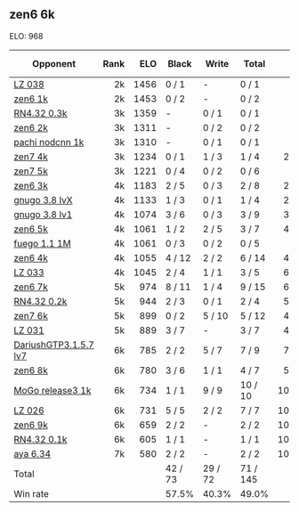 ## zen6 6k ##

ELO: 968

Opponent | Rank | ELO | Black | Write | Total | Win rate
---------|-----:|----:|-------|-------|-------|-------:
[LZ 038](LZ%20038.md) | 2k | 1456 | 0 / 1 | - | 0 / 1 | 0.0%
[zen6 1k](zen6%201k.md) | 2k | 1453 | 0 / 2 | - | 0 / 2 | 0.0%
[RN4.32 0.3k](RN4.32%200.3k.md) | 3k | 1359 | - | 0 / 1 | 0 / 1 | 0.0%
[zen6 2k](zen6%202k.md) | 3k | 1311 | - | 0 / 2 | 0 / 2 | 0.0%
[pachi nodcnn 1k](pachi%20nodcnn%201k.md) | 3k | 1310 | - | 0 / 1 | 0 / 1 | 0.0%
[zen7 4k](zen7%204k.md) | 3k | 1234 | 0 / 1 | 1 / 3 | 1 / 4 | 25.0%
[zen7 5k](zen7%205k.md) | 3k | 1221 | 0 / 4 | 0 / 2 | 0 / 6 | 0.0%
[zen6 3k](zen6%203k.md) | 4k | 1183 | 2 / 5 | 0 / 3 | 2 / 8 | 25.0%
[gnugo 3.8 lvX](gnugo%203.8%20lvX.md) | 4k | 1133 | 1 / 3 | 0 / 1 | 1 / 4 | 25.0%
[gnugo 3.8 lv1](gnugo%203.8%20lv1.md) | 4k | 1074 | 3 / 6 | 0 / 3 | 3 / 9 | 33.3%
[zen6 5k](zen6%205k.md) | 4k | 1061 | 1 / 2 | 2 / 5 | 3 / 7 | 42.9%
[fuego 1.1 1M](fuego%201.1%201M.md) | 4k | 1061 | 0 / 3 | 0 / 2 | 0 / 5 | 0.0%
[zen6 4k](zen6%204k.md) | 4k | 1055 | 4 / 12 | 2 / 2 | 6 / 14 | 42.9%
[LZ 033](LZ%20033.md) | 4k | 1045 | 2 / 4 | 1 / 1 | 3 / 5 | 60.0%
[zen6 7k](zen6%207k.md) | 5k | 974 | 8 / 11 | 1 / 4 | 9 / 15 | 60.0%
[RN4.32 0.2k](RN4.32%200.2k.md) | 5k | 944 | 2 / 3 | 0 / 1 | 2 / 4 | 50.0%
[zen7 6k](zen7%206k.md) | 5k | 899 | 0 / 2 | 5 / 10 | 5 / 12 | 41.7%
[LZ 031](LZ%20031.md) | 5k | 889 | 3 / 7 | - | 3 / 7 | 42.9%
[DariushGTP3.1.5.7 lv7](DariushGTP3.1.5.7%20lv7.md) | 6k | 785 | 2 / 2 | 5 / 7 | 7 / 9 | 77.8%
[zen6 8k](zen6%208k.md) | 6k | 780 | 3 / 6 | 1 / 1 | 4 / 7 | 57.1%
[MoGo release3 1k](MoGo%20release3%201k.md) | 6k | 734 | 1 / 1 | 9 / 9 | 10 / 10 | 100.0%
[LZ 026](LZ%20026.md) | 6k | 731 | 5 / 5 | 2 / 2 | 7 / 7 | 100.0%
[zen6 9k](zen6%209k.md) | 6k | 659 | 2 / 2 | - | 2 / 2 | 100.0%
[RN4.32 0.1k](RN4.32%200.1k.md) | 6k | 605 | 1 / 1 | - | 1 / 1 | 100.0%
[aya 6.34](aya%206.34.md) | 7k | 580 | 2 / 2 | - | 2 / 2 | 100.0%
Total | | | 42 / 73 | 29 / 72 | 71 / 145 | 
Win rate| | | 57.5% | 40.3% | 49.0% | 
